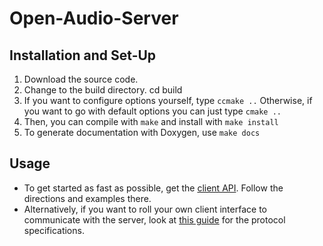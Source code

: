 Open-Audio-Server
=================

Installation and Set-Up
-----------------------

1.  Download the source code.
2.  Change to the build directory.
        cd build
3.  If you want to configure options yourself, type `ccmake ..`
    Otherwise, if you want to go with default options you can just type `cmake ..`
4.  Then, you can compile with `make` and install with `make install`
5.  To generate documentation with Doxygen, use `make docs`

Usage
-----

*   To get started as fast as possible, get the [client API](https://github.com/CalVR/Open-Audio-Server).
    Follow the directions and examples there.
*   Alternatively, if you want to roll your own client interface to communicate
    with the server, look at [this guide](http://ivl.calit2.net/wiki/index.php/OpenAL_Audio_Server) for the protocol specifications.

